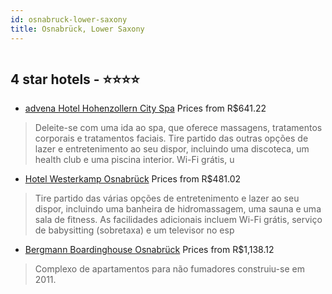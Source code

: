 ```yaml
---
id: osnabruck-lower-saxony
title: Osnabrück, Lower Saxony
---
```


<center><img src="https://i.travelapi.com/hotels/2000000/1100000/1093700/1093664/efd684ee_z.jpg" alt="" /></center>


##  4 star hotels - ⭐️⭐️⭐️⭐️

-    [advena Hotel Hohenzollern City Spa](https://www.hurb.com/br/aud/https://www.hurb.com/br/hotels/osnabruck/advena-hotel-hohenzollern-city-spa-HT-LG1X?cmp=18055) Prices from R$641.22
   > Deleite-se com uma ida ao spa, que oferece massagens, tratamentos corporais e tratamentos faciais. Tire partido das outras opções de lazer e entretenimento ao seu dispor, incluindo uma discoteca, um health club e uma piscina interior. Wi-Fi grátis, u
-    [Hotel Westerkamp Osnabrück](https://www.hurb.com/br/aud/https://www.hurb.com/br/hotels/osnabruck/hotel-westerkamp-osnabruck-HT-SEIG?cmp=18055) Prices from R$481.02
   > Tire partido das várias opções de entretenimento e lazer ao seu dispor, incluindo uma banheira de hidromassagem, uma sauna e uma sala de fitness. As facilidades adicionais incluem Wi-Fi grátis, serviço de babysitting (sobretaxa) e um televisor no esp
-    [Bergmann Boardinghouse Osnabrück](https://www.hurb.com/br/aud/https://www.hurb.com/br/hotels/osnabruck/bergmann-boardinghouse-osnabruck-HT-TMBY?cmp=18055) Prices from R$1,138.12
   > Complexo de apartamentos para não fumadores construiu-se em 2011.
